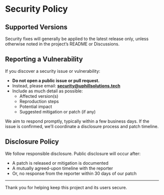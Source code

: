 # Security Policy

## Supported Versions

Security fixes will generally be applied to the latest release only, unless otherwise noted in the project’s README or Discussions.

## Reporting a Vulnerability

If you discover a security issue or vulnerability:

- **Do not open a public issue or pull request.**
- Instead, please email: **security@uphillsolutions.tech**
- Include as much detail as possible:
  - Affected version(s)
  - Reproduction steps
  - Potential impact
  - Suggested mitigation or patch (if any)

We aim to respond promptly, typically within a few business days. If the issue is confirmed, we’ll coordinate a disclosure process and patch timeline.

## Disclosure Policy

We follow responsible disclosure. Public disclosure will occur after:

- A patch is released or mitigation is documented
- A mutually agreed-upon timeline with the reporter
- Or, no response from the reporter within 30 days of our patch

---

Thank you for helping keep this project and its users secure.
